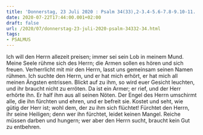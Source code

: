 ```yaml
---
title: 'Donnerstag, 23 Juli 2020 : Psalm 34(33),2-3.4-5.6-7.8-9.10-11.'
date: 2020-07-22T17:44:00.001+02:00
draft: false
url: /2020/07/donnerstag-23-juli-2020-psalm-34332-34.html
tags: 
- PSALMUS
---
```


Ich will den Herrn allezeit preisen; immer sei sein Lob in meinem Mund. Meine Seele rühme sich des Herrn; die Armen sollen es hören und sich freuen. Verherrlicht mit mir den Herrn, lasst uns gemeinsam seinen Namen rühmen. Ich suchte den Herrn, und er hat mich erhört, er hat mich all meinen Ängsten entrissen. Blickt auf zu ihm, so wird euer Gesicht leuchten, und ihr braucht nicht zu erröten. Da ist ein Armer; er rief, und der Herr erhörte ihn. Er half ihm aus all seinen Nöten. Der Engel des Herrn umschirmt alle, die ihn fürchten und ehren, und er befreit sie. Kostet und seht, wie gütig der Herr ist; wohl dem, der zu ihm sich flüchtet! Fürchtet den Herrn, ihr seine Heiligen; denn wer ihn fürchtet, leidet keinen Mangel. Reiche müssen darben und hungern; wer aber den Herrn sucht, braucht kein Gut zu entbehren.